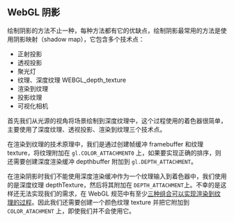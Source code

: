 ## WebGL 阴影

绘制阴影的方法不止一种，每种方法都有它的优缺点，绘制阴影最常用的方法是使用阴影映射（shadow map），它包含多个技术点：

- 正射投影
- 透视投影
- 聚光灯
- 纹理、深度纹理 WEBGL_depth_texture
- 渲染到纹理
- 投影纹理
- 可视化相机

首先我们从光源的视角将场景绘制到深度纹理中，这个过程使用的着色器很简单，主要使用了深度纹理、透视投影、渲染到纹理三个技术点。

在渲染到纹理的技术原理中，我们是通过创建帧缓冲 framebuffer 和纹理 texture，将纹理附加在 `gl.COLOR_ATTACHMENT0` 上，如果要实现正确的排序，则还需要创建深度渲染缓冲 depthbuffer 附加到 `gl.DEPTH_ATTACHMENT`。

在渲染阴影时我们不能使用深度渲染缓冲作为一个纹理输入到着色器中，我们使用的是深度纹理 depthTexture，然后将其附加在 `DEPTH_ATTACHMENT`上。不幸的是这样还无法实现我们的需求，在 WebGL 规范中有至少[三种组合可以实现渲染到纹理的过程](https://webglfundamentals.org/webgl/lessons/zh_cn/webgl-shadows.html#attachment-combinations)。因此我们还需要创建一个颜色纹理 texture 并把它附加到 `COLOR_ATACHMENT` 上，即使我们并不会使用它。